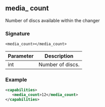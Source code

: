 ## media\_ count

Number of discs available within the changer


### Signature

`<media_count></media_count>`


| Parameter | Description |
| --- | --- |
| int | Number of discs. |

### Example

```xml
<capabilities>
   <media_count>12</media_count>
</capabilities>
```
